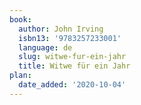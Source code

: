 ```yaml
---
book:
  author: John Irving
  isbn13: '9783257233001'
  language: de
  slug: witwe-fur-ein-jahr
  title: Witwe für ein Jahr
plan:
  date_added: '2020-10-04'
---
```

